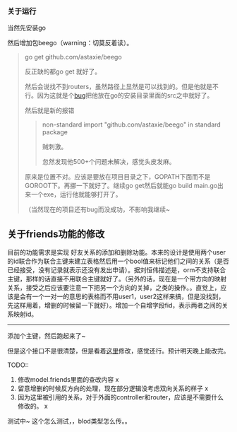 ### 关于运行

当然先安装go

然后增加包beego（warning：切莫反着读）。

> go get github.com/astaxie/beego
>
> 反正缺的都go get 就好了。
>
> 然后会说找不到routers，虽然路径上显然是可以找到的。但是他就是不行。因为这就是个[bug](<https://github.com/astaxie/beego/issues/810>)把他放在go的安装目录里面的src之中就好了。
>
> 然后就是新的报错
>
> > non-standard import "github.com/astaxie/beego" in standard package
> >
> > 贼刺激。
> >
> > 忽然发现他500+个问题未解决，感觉头皮发麻。
>
> 原来是位置不对。应该是要放在项目目录之下，GOPATH下面而不是GOROOT下。再挪一下就好了。继续go get然后就能go build main.go出来一个exe，运行他就能够打开了。
>
> （当然现在的项目还有bug而没成功，不影响我继续~



## 关于friends功能的修改

目前的功能需求是实现 好友关系的添加和删除功能。本来的设计是使用两个user的id联合作为联合主键来建立表格然后用一个bool值来标记他们之间的关系（是否已经接受，没有记录就表示还没有发出申请）。据刘恒伟描述是，orm不支持联合主键，那样的话直接不用联合主键就好了。（另外的话，现在是一个带方向的映射关系，接受之后应该要注意一下把另一个方向的关掉，之类的操作。。直觉上，应该是会有一个一对一的意思的表格而不用user1，user2这样来搞，但是没找到，先这样用着，增删的时候留一下就好）。增加一个自增字段fid，表示两者之间的关系映射id。



----

添加个主键，然后跑起来了~

但是这个接口不是很清楚，但是看着[这里](<https://beego.me/docs/mvc/model/query.md>)修改，感觉还行。预计明天晚上能改完。

TODO::

1. 修改model.friends里面的查改内容 x
2. 留意增删的时候反方向的处理，现在部分逻辑没考虑双向关系的样子 x
3. 因为这里被引用的关系，对于外面的controller和router，应该是不需要什么修改的。 x

测试中~
这个怎么测试，，blod类型怎么传。。